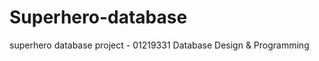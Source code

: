 Superhero-database
==================

superhero database project - 01219331 Database Design &amp; Programming

